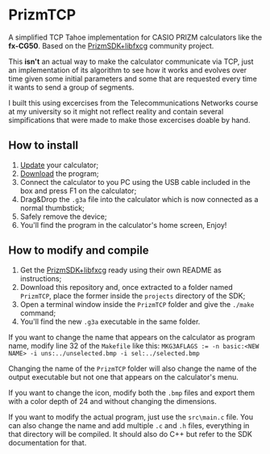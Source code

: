 # PrizmTCP

A simplified TCP Tahoe implementation for CASIO PRIZM calculators like the **fx-CG50**. Based on the [PrizmSDK+libfxcg](https://github.com/Jonimoose/libfxcg) community project. 
 
This **isn't** an actual way to make the calculator communicate via TCP, just an implementation of its algorithm to see how it works and evolves over time given some initial parameters and some that are requested every time it wants to send a group of segments. 
  
I built this using excercises from the Telecommunications Networks course at my university so it might not reflect reality and contain several simpifications that were made to make those excercises doable by hand.

## How to install

 1. [Update](https://edu.casio.com/dl/) your calculator;
 2. [Download](https://github.com/stignarnia/PrizmTCP/releases/latest/download/PrizmTCP.g3a) the program;
 3. Connect the calculator to you PC using the USB cable included in the box and press F1 on the calculator;
 4. Drag&Drop the `.g3a` file into the calculator which is now connected as a normal thumbstick;
 5. Safely remove the device;
 6. You'll find the program in the calculator's home screen, Enjoy!

## How to modify and compile

 1. Get the [PrizmSDK+libfxcg](https://github.com/Jonimoose/libfxcg) ready using their own README as instructions;
 2. Download this repository and, once extracted to a folder named `PrizmTCP`, place the former inside the `projects` directory of the SDK;
 3. Open a terminal window inside the `PrizmTCP` folder and give the `./make` command;
 4. You'll find the new `.g3a` executable in the same folder.
 
If you want to change the name that appears on the calculator as program name, modify line 32 of the `Makefile` like this: `MKG3AFLAGS := -n basic:<NEW NAME> -i uns:../unselected.bmp -i sel:../selected.bmp` 
 
Changing the name of the `PrizmTCP` folder will also change the name of the output executable but not one that appears on the calculator's menu.
 
If you want to change the icon, modify both the `.bmp` files and export them with a color depth of 24 and without changing the dimensions. 
 
If you want to modify the actual program, just use the `src\main.c` file. You can also change the name and add multiple `.c` and `.h` files, everything in that directory will be compiled. It should also do C++ but refer to the SDK documentation for that.